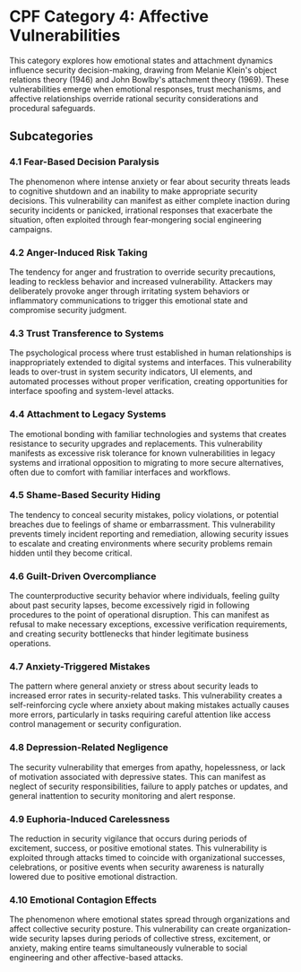 # CPF Category 4: Affective Vulnerabilities

This category explores how emotional states and attachment dynamics influence security decision-making, drawing from Melanie Klein's object relations theory (1946) and John Bowlby's attachment theory (1969). These vulnerabilities emerge when emotional responses, trust mechanisms, and affective relationships override rational security considerations and procedural safeguards.

## Subcategories

### 4.1 Fear-Based Decision Paralysis
The phenomenon where intense anxiety or fear about security threats leads to cognitive shutdown and an inability to make appropriate security decisions. This vulnerability can manifest as either complete inaction during security incidents or panicked, irrational responses that exacerbate the situation, often exploited through fear-mongering social engineering campaigns.

### 4.2 Anger-Induced Risk Taking
The tendency for anger and frustration to override security precautions, leading to reckless behavior and increased vulnerability. Attackers may deliberately provoke anger through irritating system behaviors or inflammatory communications to trigger this emotional state and compromise security judgment.

### 4.3 Trust Transference to Systems
The psychological process where trust established in human relationships is inappropriately extended to digital systems and interfaces. This vulnerability leads to over-trust in system security indicators, UI elements, and automated processes without proper verification, creating opportunities for interface spoofing and system-level attacks.

### 4.4 Attachment to Legacy Systems
The emotional bonding with familiar technologies and systems that creates resistance to security upgrades and replacements. This vulnerability manifests as excessive risk tolerance for known vulnerabilities in legacy systems and irrational opposition to migrating to more secure alternatives, often due to comfort with familiar interfaces and workflows.

### 4.5 Shame-Based Security Hiding
The tendency to conceal security mistakes, policy violations, or potential breaches due to feelings of shame or embarrassment. This vulnerability prevents timely incident reporting and remediation, allowing security issues to escalate and creating environments where security problems remain hidden until they become critical.

### 4.6 Guilt-Driven Overcompliance
The counterproductive security behavior where individuals, feeling guilty about past security lapses, become excessively rigid in following procedures to the point of operational disruption. This can manifest as refusal to make necessary exceptions, excessive verification requirements, and creating security bottlenecks that hinder legitimate business operations.

### 4.7 Anxiety-Triggered Mistakes
The pattern where general anxiety or stress about security leads to increased error rates in security-related tasks. This vulnerability creates a self-reinforcing cycle where anxiety about making mistakes actually causes more errors, particularly in tasks requiring careful attention like access control management or security configuration.

### 4.8 Depression-Related Negligence
The security vulnerability that emerges from apathy, hopelessness, or lack of motivation associated with depressive states. This can manifest as neglect of security responsibilities, failure to apply patches or updates, and general inattention to security monitoring and alert response.

### 4.9 Euphoria-Induced Carelessness
The reduction in security vigilance that occurs during periods of excitement, success, or positive emotional states. This vulnerability is exploited through attacks timed to coincide with organizational successes, celebrations, or positive events when security awareness is naturally lowered due to positive emotional distraction.

### 4.10 Emotional Contagion Effects
The phenomenon where emotional states spread through organizations and affect collective security posture. This vulnerability can create organization-wide security lapses during periods of collective stress, excitement, or anxiety, making entire teams simultaneously vulnerable to social engineering and other affective-based attacks.
